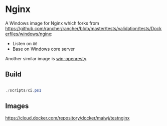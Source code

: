 # Nginx

A Windows image for Nginx which forks from https://github.com/rancher/rancher/blob/master/tests/validation/tests/Dockerfiles/windows/nginx:

- Listen on `80`
- Base on Windows core server

Another similar image is [win-openresty](../win-openresty).

## Build

``` powershell

./scripts/ci.ps1

```

## Images

https://cloud.docker.com/repository/docker/maiwj/testnginx